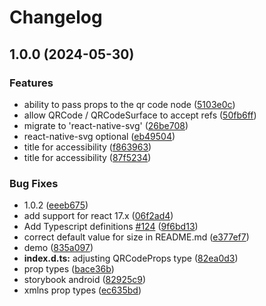 # Changelog

## 1.0.0 (2024-05-30)


### Features

* ability to pass props to the qr code node ([5103e0c](https://github.com/rosskhanas/react-qr-code/commit/5103e0caa5e49f011fa68ddc01f9a156da6fcc84))
* allow QRCode / QRCodeSurface to accept refs ([50fb6ff](https://github.com/rosskhanas/react-qr-code/commit/50fb6ff09f22d2428be79f868032037433f767a8))
* migrate to 'react-native-svg' ([26be708](https://github.com/rosskhanas/react-qr-code/commit/26be70884b19f654c2caa442952d2692b35fc1b2))
* react-native-svg optional ([eb49504](https://github.com/rosskhanas/react-qr-code/commit/eb4950407cf887527552d52e10af130a46fcf43d))
* title for accessibility ([f863963](https://github.com/rosskhanas/react-qr-code/commit/f863963064d6f75068cb68ae7a5e4e3e6e0d61f5))
* title for accessibility ([87f5234](https://github.com/rosskhanas/react-qr-code/commit/87f5234f057b4c5f18b6e8a63464eb51accb2a28))


### Bug Fixes

* 1.0.2 ([eeeb675](https://github.com/rosskhanas/react-qr-code/commit/eeeb6754555e29c3b576a2c1a96b34057135dc1a))
* add support for react 17.x ([06f2ad4](https://github.com/rosskhanas/react-qr-code/commit/06f2ad4d57069a17c98ccb2524bc17dd04dd6dc7))
* Add Typescript definitions [#124](https://github.com/rosskhanas/react-qr-code/issues/124) ([9f6bd13](https://github.com/rosskhanas/react-qr-code/commit/9f6bd137ff2a9ae0691bbdb4e5411216f2bcdb64))
* correct default value for size in README.md ([e377ef7](https://github.com/rosskhanas/react-qr-code/commit/e377ef73dc90f80cde3cffbb8c5fa03d7aa1e1a6))
* demo ([835a097](https://github.com/rosskhanas/react-qr-code/commit/835a097cae0a64ba389490e9e14be63ff30f0271))
* **index.d.ts:** adjusting QRCodeProps type ([82ea0d3](https://github.com/rosskhanas/react-qr-code/commit/82ea0d3cd2daeba4de8193f13a8e2c3853ab006e))
* prop types ([bace36b](https://github.com/rosskhanas/react-qr-code/commit/bace36b71c575a22af1255d0d215e45433e01403))
* storybook android ([82925c9](https://github.com/rosskhanas/react-qr-code/commit/82925c92be16afc02c4bc2f0738d7e2da9bc260c))
* xmlns prop types ([ec635bd](https://github.com/rosskhanas/react-qr-code/commit/ec635bd875cd3919f7e5cf8b831ba18942248e7c))
